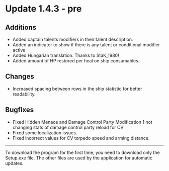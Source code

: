# Update 1.4.3 - pre

## Additions
- Added captain talents modifiers in their talent description.
- Added an indicator to show if there is any talent or conditional modifier active
- Added Hungarian translation. Thanks to StaK_1980!
- Added amount of HP restored per heal on ship consumables.

## Changes
- Increased spacing between rows in the ship statistic for better readability.

## Bugfixes
- Fixed Hidden Menace and Damage Control Party Modification 1 not changing stats of damage control party reload for CV
- Fixed some localization issues.
- Fixed incorrect values for CV torpedo speed and arming distance.
___
To download the program for the first time, you need to download only the Setup.exe file. The other files are used by the application for automatic updates.

